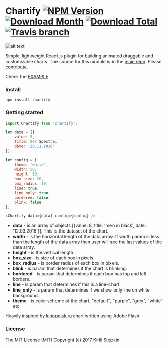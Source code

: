 # Chartify [![NPM Version](https://img.shields.io/npm/v/chartify.svg?style=flat-square)](https://www.npmjs.com/package/chartify) [![Download Month](https://img.shields.io/npm/dm/chartify.svg?style=flat-square)](https://www.npmjs.com/package/chartify) [![Download Total](https://img.shields.io/npm/dt/chartify.svg?style=flat-square)](https://www.npmjs.com/package/chartify) [![Travis branch](https://img.shields.io/travis/kiqs/chartify/master.svg?style=flat-square)](https://github.com/kiqs/chartify)

![alt text](https://raw.githubusercontent.com/kiqs/chartify/master/img/prev.gif)

Simple, lightweight React.js plugin for building animated draggable and customizable charts. The source for this module is in the [main repo](https://github.com/kiqs/chartify). Please contribute.

Check the [EXAMPLE](https://kiqs.github.io/chartify/example/)

### Install

```
npm install chartify
```

### Getting started

```javascript
import Chartify from 'chartify';

let data = [{
	value: 5,
	title: 007 Spectre,
	date: '20.11.2016'
}];

let config = {
	theme: 'white',
	width: 50,				      
	height: 10,
	box_size: 20,
	box_radius: 10,
	line: true,
	line_only: true,
	bordered: false,
	blink: false
};

<Chartify data={data} config={config} />
```

* **data** - is an array of objects [{value: 8, title: 'men in black', date: '12.03.2016'}]. This is the dataset of the chart.
* **width** - is the horizontal length of the data array. If width param is less than the length of the data array then user will see the last values of the data array.
* **height** - is the vertical length.
* **box_size** - is size of each box in pixels.
* **box_radius** - is border radius of each box in pixels.
* **blink** - is param that determines if the chart is blinking.
* **bordered** - is param that determines if each box has top and left borders.
* **line** - is param that determines if this is a line-chart.
* **line_only** - is param that determines if we show only line on white background.
* **theme** - is color scheme of the chart, "default", "purple", "grey", "white" etc.

Heavily inspired by [kinopoisk.ru](https://www.kinopoisk.ru/) chart written using Adobe Flash.

### License

The MIT License (MIT) Copyright (c) 2017 Kirill Stepkin
